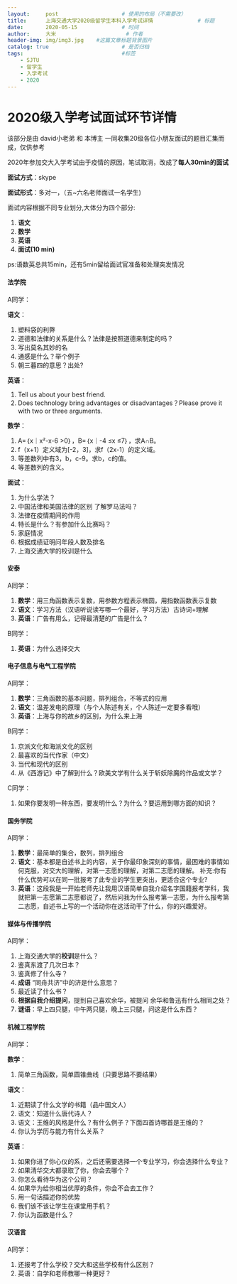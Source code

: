 ```yaml
---
layout:     post   				    # 使用的布局（不需要改）
title:      上海交通大学2020级留学生本科入学考试详情 				# 标题 
date:       2020-05-15 				# 时间
author:     大米 						# 作者
header-img: img/img3.jpg 	#这篇文章标题背景图片
catalog: true 						# 是否归档
tags:								#标签
    - SJTU
    - 留学生
    - 入学考试
    - 2020
---
```

<script async src="https://www.googletagmanager.com/gtag/js?id=GA_MEASUREMENT_ID"></script>
<script>
    window.dataLayer = window.dataLayer || [];
    function gtag() { dataLayer.push(arguments); }
    gtag('js', new Date());

    gtag('config', 'UA-166903522-1');
</script>
# 2020级入学考试面试环节详情

该部分是由 david小老弟 和 本博主 一同收集20级各位小朋友面试的题目汇集而成，仅供参考

2020年参加交大入学考试由于疫情的原因，笔试取消，改成了**每人30min的面试**

**面试方式**：skype

**面试形式**：多对一，（五~六名老师面试一名学生)

面试内容根据不同专业划分,大体分为四个部分:

1. **语文**
2. **数学**
3. **英语**
4. **面试(10 min)**

ps:语数英总共15min，还有5min留给面试官准备和处理突发情况

#### 法学院

A同学：

**语文**：
1. 塑料袋的利弊
2. 道德和法律的关系是什么？法律是按照道德来制定的吗？
3. 写出莫名其妙的名
4. 通感是什么？举个例子
5. 朝三暮四的意思？出处?

**英语**：
1. Tell us about your best friend.
2. Does technology bring advantages or disadvantages？Please prove it with two or three arguments.

**数学**：
1. A=｛x｜x²-x-6 >0｝，B=｛x｜-4 ≤x ≤7｝，求A∩B。
2. f（x+1）定义域为[-2，3]，求f（2x-1）的定义域。
3. 等差数列中有3，b，c-9。求b，c的值。
4. 等差数列的含义。

**面试**：
1. 为什么学法？
2. 中国法律和美国法律的区别 了解罗马法吗？
3. 法律在疫情期间的作用
4. 特长是什么？有参加什么比赛吗？
5. 家庭情况
6. 根据成绩证明问年段人数及排名
7. 上海交通大学的校训是什么

#### 安泰

A同学：

1. **数学**：用三角函数表示复数，用参数方程表示椭圆，用指数函数表示复数
2. **语文**：学习方法（汉语听说读写哪一个最好，学习方法）古诗词+理解
3. **英语**：广告有用么，记得最清楚的广告是什么？

B同学：

1. **英语**：为什么选择交大

#### 电子信息与电气工程学院

A同学：

1. **数学**：三角函数的基本问题，排列组合，不等式的应用
2. **语文**：温差发电的原理（与个人陈述有关，个人陈述一定要多看哦）
3. **英语**：上海与你的故乡的区别，为什么来上海

B同学：

1. 京派文化和海派文化的区别
2. 最喜欢的当代作家（中文）
3. 当代和现代的区别
4. 从《西游记》中了解到什么？欧美文学有什么关于斩妖除魔的作品或文学？

C同学：

1. 如果你要发明一种东西，要发明什么？为什么？要运用到哪方面的知识？


#### 国务学院

A同学：

1. **数学**：最简单的集合，数列，排列组合
2. **语文**：基本都是自述书上的内容，关于你最印象深刻的事情，最困难的事情如何克服，对交大的理解，对第一志愿的理解，对第二志愿的理解。
补充:你有什么优势可以在同一批报考了此专业的学生更突出，更适合这个专业?
3. **英语**：这段我是一开始老师先让我用汉语简单自我介绍名字国籍报考学科，我就把第一志愿第二志愿都说了，然后问我为什么报考第一志愿，为什么报考第二志愿，自述书上写的一个活动你在这活动干了什么，你的兴趣爱好。

#### 媒体与传播学院

A同学：

1. 上海交通大学的**校训**是什么？
2. 鉴真东渡了几次日本？
3. 鉴真修了什么寺？
4. **成语** “同舟共济”中的济是什么意思？
5. 最近读了什么书？
6. **根据自我介绍提问**，提到自己喜欢余华，被提问 余华和鲁迅有什么相同之处？
7. **谜语**：早上四只腿，中午两只腿，晚上三只腿，问这是什么东西？

#### 机械工程学院

A同学：

**数学**：

1. 简单三角函数，简单圆锥曲线（只要思路不要结果）

**语文**：

1. 近期读了什么文学的书籍（品中国文人）
2. 语文：知道什么唐代诗人？
3. 语文：王维的风格是什么？有什么例子？下面四首诗哪首是王维的？
4. 你认为学历与能力有什么关系？

**英语**：

1. 如果你进了你心仪的系，之后还需要选择一个专业学习，你会选择什么专业？
2. 如果清华交大都录取了你，你会去哪个？
3. 你怎么看待华为这个公司？
4. 如果华为给你相当优厚的条件，你会不会去工作？
5. 用一句话描述你的优势
6. 我们该不该让学生在课堂用手机？
7. 你认为函数是什么？

#### 汉语言

A同学：

1. 还报考了什么学校？交大和这些学校有什么区别？
2. 英语：自学和老师教哪一种更好？